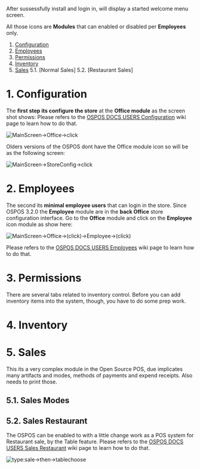 After sussessfully install and login in, will display a started welcome menu screen.

All those icons are **Modules** that can enabled or disabled per **Employees** only.
1. [Configuration](#1-configuration)
2. [Employees](#2-employees)
3. [Permissions](#3-permissions)
4. [Inventory](#4-inventory)
5. [Sales](#5-sales)
5.1. [Normal Sales]
5.2. [Restaurant Sales]

# 1. Configuration

The **first step its configure the store** at the **Office module** as the screen shot shows:
Please refers to the [OSPOS DOCS USERS Configuration](DOCS-USERS-Configuration) wiki page to learn how to do that.

![MainScreen->Office->click](https://gitlab.com/webvnz/osposos/raw/master/debianOspos/screenshot-ospos-docs-1-startingmenu.png)

Olders versions of the OSPOS dont have the Office module icon so will be as the following screen:

![MainScreen->StoreConfig->click](http://www.opensourceposguide.com/sites/default/files/configuration-new/welcome.jpg)

# 2. Employees

The second its **minimal employee users** that can login in the store. Since OSPOS 3.2.0 the **Employee** module are in the **back Office** store configuration interface. Go to the **Office** module and click on the **Employee** icon module as show here:

![MainScreen->Office->(click)->Employee->(click)](http://www.opensourceposguide.com/sites/default/files/employees-new/employees-tab.jpg)

Please refers to the [OSPOS DOCS USERS Employees](DOCS-USERS-Employees) wiki page to learn how to do that.

# 3. Permissions

There are several tabs related to inventory control.  Before you can add inventory items into the system, though, you have to do some prep work.

# 4. Inventory

# 5. Sales

This its a very complex module in the Open Source POS, due implicates many artifacts and modes, methods of payments and expend receipts. Also needs to print those.

## 5.1. Sales Modes

## 5.2. Sales Restaurant

The OSPOS can be enabled to with a little change work as a POS system for Restaurant sale, by the Table feature. Please refers to the [OSPOS DOCS USERS Sales Restaurant](DOCS-USERS-Sales-Restaurant) wiki page to learn how to do that.

![type:sale->then->tablechoose](https://user-images.githubusercontent.com/38166071/38460567-fa9a8bfa-3a92-11e8-968f-b08ce70851e6.gif)

